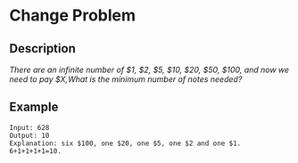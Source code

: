 # Change Problem

## Description

*There are an infinite number of $1, $2, $5, $10, $20, $50, $100, and now we need to pay $X,What is the minimum number of notes needed?*

## Example

```text
Input: 628
Output: 10
Explanation: six $100, one $20, one $5, one $2 and one $1. 6+1+1+1+1=10.
```